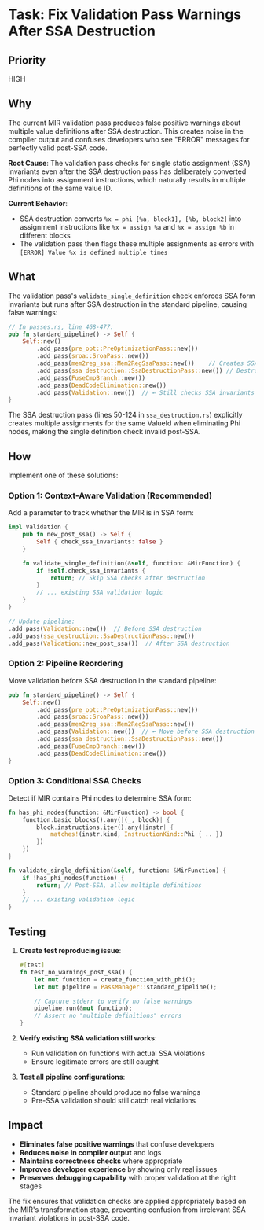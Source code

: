 # Task: Fix Validation Pass Warnings After SSA Destruction

## Priority

HIGH

## Why

The current MIR validation pass produces false positive warnings about multiple
value definitions after SSA destruction. This creates noise in the compiler
output and confuses developers who see "ERROR" messages for perfectly valid
post-SSA code.

**Root Cause**: The validation pass checks for single static assignment (SSA)
invariants even after the SSA destruction pass has deliberately converted Phi
nodes into assignment instructions, which naturally results in multiple
definitions of the same value ID.

**Current Behavior**:

- SSA destruction converts `%x = phi [%a, block1], [%b, block2]` into assignment
  instructions like `%x = assign %a` and `%x = assign %b` in different blocks
- The validation pass then flags these multiple assignments as errors with
  `[ERROR] Value %x is defined multiple times`

## What

The validation pass's `validate_single_definition` check enforces SSA form
invariants but runs after SSA destruction in the standard pipeline, causing
false warnings:

```rust
// In passes.rs, line 468-477:
pub fn standard_pipeline() -> Self {
    Self::new()
        .add_pass(pre_opt::PreOptimizationPass::new())
        .add_pass(sroa::SroaPass::new())
        .add_pass(mem2reg_ssa::Mem2RegSsaPass::new())    // Creates SSA form
        .add_pass(ssa_destruction::SsaDestructionPass::new()) // Destroys SSA form
        .add_pass(FuseCmpBranch::new())
        .add_pass(DeadCodeElimination::new())
        .add_pass(Validation::new())  // ← Still checks SSA invariants
}
```

The SSA destruction pass (lines 50-124 in `ssa_destruction.rs`) explicitly
creates multiple assignments for the same ValueId when eliminating Phi nodes,
making the single definition check invalid post-SSA.

## How

Implement one of these solutions:

### Option 1: Context-Aware Validation (Recommended)

Add a parameter to track whether the MIR is in SSA form:

```rust
impl Validation {
    pub fn new_post_ssa() -> Self {
        Self { check_ssa_invariants: false }
    }

    fn validate_single_definition(&self, function: &MirFunction) {
        if !self.check_ssa_invariants {
            return; // Skip SSA checks after destruction
        }
        // ... existing SSA validation logic
    }
}

// Update pipeline:
.add_pass(Validation::new())  // Before SSA destruction
.add_pass(ssa_destruction::SsaDestructionPass::new())
.add_pass(Validation::new_post_ssa())  // After SSA destruction
```

### Option 2: Pipeline Reordering

Move validation before SSA destruction in the standard pipeline:

```rust
pub fn standard_pipeline() -> Self {
    Self::new()
        .add_pass(pre_opt::PreOptimizationPass::new())
        .add_pass(sroa::SroaPass::new())
        .add_pass(mem2reg_ssa::Mem2RegSsaPass::new())
        .add_pass(Validation::new())  // ← Move before SSA destruction
        .add_pass(ssa_destruction::SsaDestructionPass::new())
        .add_pass(FuseCmpBranch::new())
        .add_pass(DeadCodeElimination::new())
}
```

### Option 3: Conditional SSA Checks

Detect if MIR contains Phi nodes to determine SSA form:

```rust
fn has_phi_nodes(function: &MirFunction) -> bool {
    function.basic_blocks().any(|(_, block)| {
        block.instructions.iter().any(|instr| {
            matches!(instr.kind, InstructionKind::Phi { .. })
        })
    })
}

fn validate_single_definition(&self, function: &MirFunction) {
    if !has_phi_nodes(function) {
        return; // Post-SSA, allow multiple definitions
    }
    // ... existing validation logic
}
```

## Testing

1. **Create test reproducing issue**:

   ```rust
   #[test]
   fn test_no_warnings_post_ssa() {
       let mut function = create_function_with_phi();
       let mut pipeline = PassManager::standard_pipeline();

       // Capture stderr to verify no false warnings
       pipeline.run(&mut function);
       // Assert no "multiple definitions" errors
   }
   ```

2. **Verify existing SSA validation still works**:
   - Run validation on functions with actual SSA violations
   - Ensure legitimate errors are still caught

3. **Test all pipeline configurations**:
   - Standard pipeline should produce no false warnings
   - Pre-SSA validation should still catch real violations

## Impact

- **Eliminates false positive warnings** that confuse developers
- **Reduces noise in compiler output** and logs
- **Maintains correctness checks** where appropriate
- **Improves developer experience** by showing only real issues
- **Preserves debugging capability** with proper validation at the right stages

The fix ensures that validation checks are applied appropriately based on the
MIR's transformation stage, preventing confusion from irrelevant SSA invariant
violations in post-SSA code.
